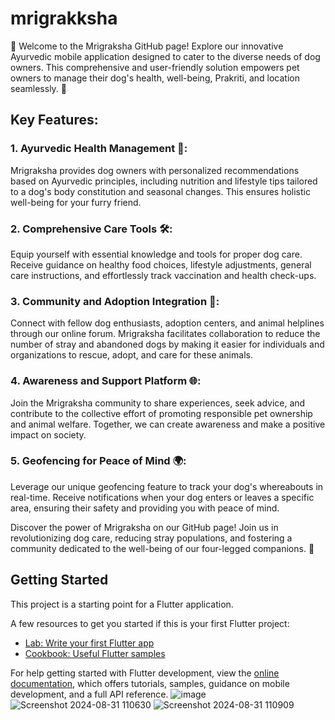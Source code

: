 # mrigrakksha

🐾 Welcome to the Mrigraksha GitHub page! Explore our innovative Ayurvedic mobile application designed to cater to the diverse needs of dog owners. This comprehensive and user-friendly solution empowers pet owners to manage their dog's health, well-being, Prakriti, and location seamlessly. 📱

## Key Features:

### 1. Ayurvedic Health Management 🌿:
Mrigraksha provides dog owners with personalized recommendations based on Ayurvedic principles, including nutrition and lifestyle tips tailored to a dog's body constitution and seasonal changes. This ensures holistic well-being for your furry friend.

### 2. Comprehensive Care Tools 🛠️:
Equip yourself with essential knowledge and tools for proper dog care. Receive guidance on healthy food choices, lifestyle adjustments, general care instructions, and effortlessly track vaccination and health check-ups.

### 3. Community and Adoption Integration 🤝:
Connect with fellow dog enthusiasts, adoption centers, and animal helplines through our online forum. Mrigraksha facilitates collaboration to reduce the number of stray and abandoned dogs by making it easier for individuals and organizations to rescue, adopt, and care for these animals.

### 4. Awareness and Support Platform 🌐:
Join the Mrigraksha community to share experiences, seek advice, and contribute to the collective effort of promoting responsible pet ownership and animal welfare. Together, we can create awareness and make a positive impact on society.

### 5. Geofencing for Peace of Mind 🌍:
Leverage our unique geofencing feature to track your dog's whereabouts in real-time. Receive notifications when your dog enters or leaves a specific area, ensuring their safety and providing you with peace of mind.

Discover the power of Mrigraksha on our GitHub page! Join us in revolutionizing dog care, reducing stray populations, and fostering a community dedicated to the well-being of our four-legged companions. 🐶

## Getting Started

This project is a starting point for a Flutter application.

A few resources to get you started if this is your first Flutter project:

- [Lab: Write your first Flutter app](https://docs.flutter.dev/get-started/codelab)
- [Cookbook: Useful Flutter samples](https://docs.flutter.dev/cookbook)

For help getting started with Flutter development, view the
[online documentation](https://docs.flutter.dev/), which offers tutorials,
samples, guidance on mobile development, and a full API reference.
![image](https://github.com/user-attachments/assets/a384a541-69f5-4cc3-8b9c-f138e3bb8501)
![Screenshot 2024-08-31 110630](https://github.com/user-attachments/assets/a678a5c2-66f0-42c3-ade5-09a6ed5f3d3d)
![Screenshot 2024-08-31 110909](https://github.com/user-attachments/assets/0424c98b-db53-4b38-b56f-7ca137e14061)


